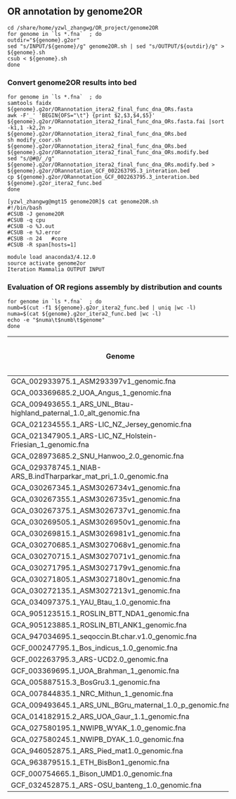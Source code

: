 ## OR annotation by genome2OR
```
cd /share/home/yzwl_zhangwg/OR_project/genome2OR
for genome in `ls *.fna`  ; do
outdir="${genome}.g2or"
sed "s/INPUT/${genome}/g" genome2OR.sh | sed "s/OUTPUT/${outdir}/g" > ${genome}.sh
csub < ${genome}.sh
done
```
### Convert genome2OR results into bed
```
for genome in `ls *.fna`  ; do
samtools faidx ${genome}.g2or/ORannotation_itera2_final_func_dna_ORs.fasta 
awk -F'_' 'BEGIN{OFS="\t"} {print $2,$3,$4,$5}' ${genome}.g2or/ORannotation_itera2_final_func_dna_ORs.fasta.fai |sort -k1,1 -k2,2n > ${genome}.g2or/ORannotation_itera2_final_func_dna_ORs.bed
sh modify_coor.sh ${genome}.g2or/ORannotation_itera2_final_func_dna_ORs.bed ${genome}.g2or/ORannotation_itera2_final_func_dna_ORs.modify.bed
sed "s/@#@/_/g" ${genome}.g2or/ORannotation_itera2_final_func_dna_ORs.modify.bed > ${genome}.g2or/ORannotation_GCF_002263795.3_interation.bed
cp ${genome}.g2or/ORannotation_GCF_002263795.3_interation.bed ${genome}.g2or_itera2_func.bed
done
```
```
[yzwl_zhangwg@mgt15 genome2OR]$ cat genome2OR.sh 
#!/bin/bash
#CSUB -J genome2OR
#CSUB -q cpu
#CSUB -o %J.out
#CSUB -e %J.error
#CSUB -n 24   #core
#CSUB -R span[hosts=1]

module load anaconda3/4.12.0
source activate genome2or
Iteration Mammalia OUTPUT INPUT 
```

### Evaluation of OR regions assembly by distribution and counts
```
for genome in `ls *.fna`  ; do
numb=$(cut -f1 ${genome}.g2or_itera2_func.bed | uniq |wc -l)
numa=$(cat ${genome}.g2or_itera2_func.bed |wc -l)
echo -e "$numa\t$numb\t$genome"
done
```

| Genome                                                             | OR counts | Distribution (by chromosome/ scaffold) |
|--------------------------------------------------------------------|-----------|----------------------------------------|
| GCA_002933975.1_ASM293397v1_genomic.fna                            | 1028      | 23                                     |
| GCA_003369685.2_UOA_Angus_1_genomic.fna                            | 1098      | 28                                     |
| GCA_009493655.1_ARS_UNL_Btau-highland_paternal_1.0_alt_genomic.fna | 1097      | 22                                     |
| GCA_021234555.1_ARS-LIC_NZ_Jersey_genomic.fna                      | 1071      | 26                                     |
| GCA_021347905.1_ARS-LIC_NZ_Holstein-Friesian_1_genomic.fna         | 1034      | 41                                     |
| GCA_028973685.2_SNU_Hanwoo_2.0_genomic.fna                         | 1113      | 24                                     |
| GCA_029378745.1_NIAB-ARS_B.indTharparkar_mat_pri_1.0_genomic.fna   | 1129      | 21                                     |
| GCA_030267345.1_ASM3026734v1_genomic.fna                           | 1106      | 21                                     |
| GCA_030267355.1_ASM3026735v1_genomic.fna                           | 1121      | 23                                     |
| GCA_030267375.1_ASM3026737v1_genomic.fna                           | 1104      | 23                                     |
| GCA_030269505.1_ASM3026950v1_genomic.fna                           | 1105      | 22                                     |
| GCA_030269815.1_ASM3026981v1_genomic.fna                           | 1099      | 22                                     |
| GCA_030270685.1_ASM3027068v1_genomic.fna                           | 1109      | 21                                     |
| GCA_030270715.1_ASM3027071v1_genomic.fna                           | 1116      | 21                                     |
| GCA_030271795.1_ASM3027179v1_genomic.fna                           | 1132      | 22                                     |
| GCA_030271805.1_ASM3027180v1_genomic.fna                           | 1094      | 22                                     |
| GCA_030272135.1_ASM3027213v1_genomic.fna                           | 1110      | 23                                     |
| GCA_034097375.1_YAU_Btau_1.0_genomic.fna                           | 1142      | 23                                     |
| GCA_905123515.1_ROSLIN_BTT_NDA1_genomic.fna                        | 1043      | 25                                     |
| GCA_905123885.1_ROSLIN_BTI_ANK1_genomic.fna                        | 1076      | 117                                    |
| GCA_947034695.1_seqoccin.Bt.char.v1.0_genomic.fna                  | 1100      | 22                                     |
| GCF_000247795.1_Bos_indicus_1.0_genomic.fna                        | 171       | 15                                     |
| GCF_002263795.3_ARS-UCD2.0_genomic.fna                             | 1079      | 25                                     |
| GCF_003369695.1_UOA_Brahman_1_genomic.fna                          | 1128      | 27                                     |
| GCA_005887515.3_BosGru3.1_genomic.fna                              | 697       | 24                                     |
| GCA_007844835.1_NRC_Mithun_1_genomic.fna                           | 768       | 240                                    |
| GCA_009493645.1_ARS_UNL_BGru_maternal_1.0_p_genomic.fna            | 1058      | 25                                     |
| GCA_014182915.2_ARS_UOA_Gaur_1.1_genomic.fna                       | 1048      | 43                                     |
| GCA_027580195.1_NWIPB_WYAK_1.0_genomic.fna                         | 832       | 36                                     |
| GCA_027580245.1_NWIPB_DYAK_1.0_genomic.fna                         | 844       | 38                                     |
| GCA_946052875.1_ARS_Pied_mat1.0_genomic.fna                        | 1127      | 21                                     |
| GCA_963879515.1_ETH_BisBon1_genomic.fna                            | 1100      | 23                                     |
| GCF_000754665.1_Bison_UMD1.0_genomic.fna                           | 877       | 311                                    |
| GCF_032452875.1_ARS-OSU_banteng_1.0_genomic.fna                    | 1147      | 25                                     |
